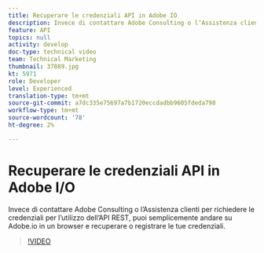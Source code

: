 ```yaml
---
title: Recuperare le credenziali API in Adobe IO
description: Invece di contattare Adobe Consulting o l’Assistenza clienti per richiedere le credenziali per l’utilizzo dell’API REST, puoi semplicemente andare su Adobe.io in un browser e recuperare o registrare le tue credenziali.
feature: API
topics: null
activity: develop
doc-type: technical video
team: Technical Marketing
thumbnail: 37889.jpg
kt: 5971
role: Developer
level: Experienced
translation-type: tm+mt
source-git-commit: a7dc335e75697a7b1720eccdadbb9605fdeda798
workflow-type: tm+mt
source-wordcount: '78'
ht-degree: 2%

---
```



# Recuperare le credenziali API in Adobe I/O

Invece di contattare Adobe Consulting o l’Assistenza clienti per richiedere le credenziali per l’utilizzo dell’API REST, puoi semplicemente andare su Adobe.io in un browser e recuperare o registrare le tue credenziali.

>[!VIDEO](https://video.tv.adobe.com/v/37889/?quality=12&learn=on)
